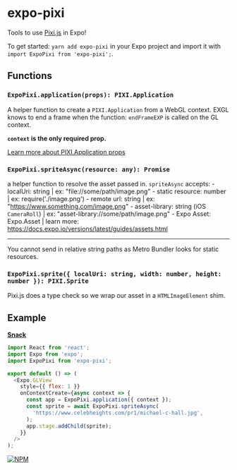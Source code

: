 
# expo-pixi

Tools to use [Pixi.js](http://www.pixijs.com/) in Expo!

To get started: `yarn add expo-pixi` in your Expo project and import it with
`import ExpoPixi from 'expo-pixi';`.

## Functions

### `ExpoPixi.application(props): PIXI.Application`

A helper function to create a `PIXI.Application` from a WebGL context.
EXGL knows to end a frame when the function: `endFrameEXP` is called on the GL context.

**`context` is the only required prop.**

[Learn more about PIXI.Application props](http://pixijs.download/dev/docs/PIXI.Application.html)

### `ExpoPixi.spriteAsync(resource: any): Promise`

a helper function to resolve the asset passed in.
`spriteAsync` accepts: - localUri: string | ex: "file://some/path/image.png" - static resource: number | ex: require('./image.png') - remote url: string | ex: "https://www.something.com/image.png" - asset-library: string (iOS `CameraRoll`) | ex: "asset-library://some/path/image.png" - Expo Asset: Expo.Asset | learn more: https://docs.expo.io/versions/latest/guides/assets.html

-----

You cannot send in relative string paths as Metro Bundler looks for static resources.

### `ExpoPixi.sprite({ localUri: string, width: number, height: number }): PIXI.Sprite`

Pixi.js does a type check so we wrap our asset in a `HTMLImageElement` shim.


## Example

**[Snack](https://snack.expo.io/@bacon/base-pixi.js)**

```js
import React from 'react';
import Expo from 'expo';
import ExpoPixi from 'expo-pixi';

export default () => (
  <Expo.GLView
    style={{ flex: 1 }}
    onContextCreate={async context => {
      const app = ExpoPixi.application({ context });
      const sprite = await ExpoPixi.spriteAsync(
        'https://www.celebheights.com/pr1/michael-c-hall.jpg',
      );
      app.stage.addChild(sprite);
    }}
  />
);
```

[![NPM](https://nodei.co/npm/expo-pixi.png)](https://nodei.co/npm/expo-pixi/)
